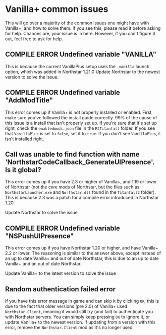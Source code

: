 # Vanilla+ common issues

This will go over a majority of the common issues one might have with Vanilla+, and how to solve them. 
If you see this, please read it before asking for help. 
Chances are, your issue is in here. 
However, if you can't figure it out, feel free to ask for help.

## COMPILE ERROR Undefined variable "VANILLA"

This is because the current VanillaPlus setup uses the `-vanilla` launch option, which was added in Northstar 1.21.0
Update Northstar to the newest version to solve the issue.

## COMPILE ERROR Undefined variable "AddModTitle"

This error comes up if Vanilla+ is not properly installed or enabled. 
First, make sure you've followed the install guide correctly. 99% of the cause of this issue is a install that isn't properly set up. 
If you're sure that it's set up right, check the `enabledmods.json` file in the `R2Titanfall` folder. 
If you see that `VanillaPlus` is set to `false`, set it to `true`. 
If you don't see `VanillaPlus`, it isn't installed right.

## Call was unable to find function with name 'NorthstarCodeCallback_GenerateUIPresence'. Is it global?

This error comes up if you have 2.3 or higher of Vanilla+, and 1.19 or lower of Northstar (not the core mods of Northstar, but the files such as `NorthstarLauncher.exe` and `Northstar.dll` found in the `Titanfall2` folder). 
This is because 2.3 was a patch for a compile error introduced in Northstar 1.20. 

Update Northstar to solve the issue

## COMPILE ERROR Undefined variable "NSPushUIPresence"

This error comes up if you have Northstar 1.20 or higher, and have Vanilla+ 2.2 or lower. 
The reasoning is similar to the answer above, except instead of an up to date Vanilla+ and out of date Northstar, this is due to an up to date Vanilla+ and an out of date Northstar.

Update Vanilla+ to the latest version to solve the issue

## Random authentication failed error

If you have this error message in game and can skip it by clicking `OK`, this is due to the fact that older versions (pre 2.0) of Vanilla+ used `Northstar.Client`, meaning it would still try (and fail) to authenticate you with Northstar servers. 
You can simply keep pressing `OK` to ignore it, or update Vanilla+ to the newest version. 
If updating from a version with this error, remove the `Northstar.Client` mod as it's no longer used
